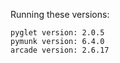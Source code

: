 Running these versions:

```
pyglet version: 2.0.5
pymunk version: 6.4.0
arcade version: 2.6.17
```
